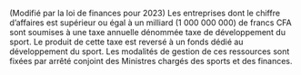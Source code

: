 (Modifié par la loi de finances pour 2023) Les entreprises dont le chiffre d’affaires est supérieur ou égal à un milliard (1 000 000 000) de francs CFA sont soumises à une taxe annuelle dénommée taxe de développement du sport.
Le produit de cette taxe est reversé à un fonds dédié au développement du sport. Les modalités de gestion de ces ressources sont fixées par arrêté conjoint des Ministres chargés des sports et des finances.